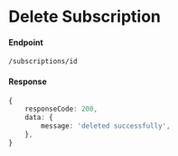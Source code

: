 # Delete Subscription

#### Endpoint
```/subscriptions/id```

 #### Response 
```ts 
{
    responseCode: 200,
    data: {
        message: 'deleted successfully',
    },
}
```